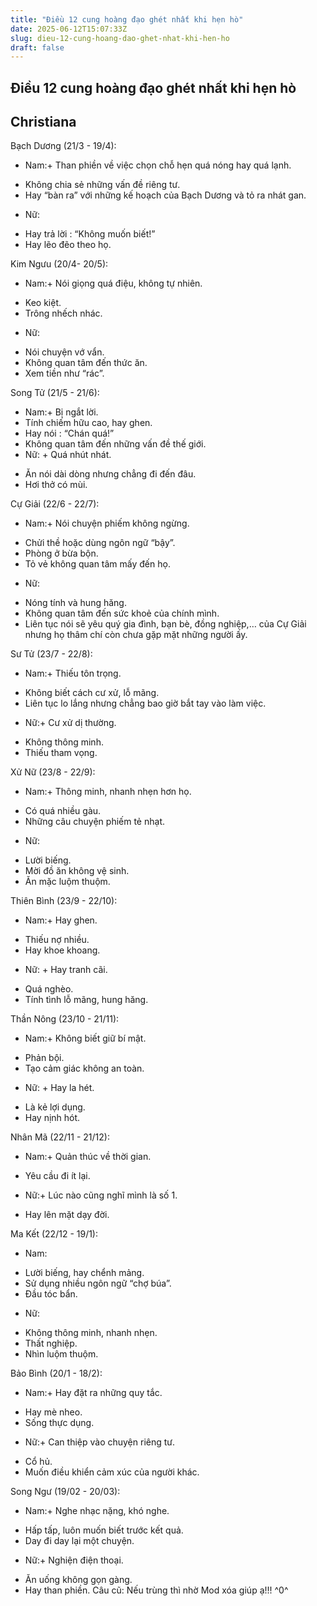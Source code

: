 ```yaml
---
title: "Điều 12 cung hoàng đạo ghét nhất khi hẹn hò"
date: 2025-06-12T15:07:33Z
slug: dieu-12-cung-hoang-dao-ghet-nhat-khi-hen-ho
draft: false
---
```


## Điều 12 cung hoàng đạo ghét nhất khi hẹn hò

## Christiana

Bạch Dương (21/3 - 19/4):
- Nam:+ Than phiền về việc chọn chỗ hẹn quá nóng hay quá lạnh.
+ Không chia sẻ những vấn đề riêng tư.
+ Hay “bàn ra” với những kế hoạch của Bạch Dương và tỏ ra nhát gan.
- Nữ:
+ Hay trả lời : “Không muốn biết!”
+ Hay lẽo đẽo theo họ.
 
Kim Ngưu (20/4- 20/5):
- Nam:+ Nói giọng quá điệu, không tự nhiên.
+ Keo kiệt.
+ Trông nhếch nhác.
- Nữ:
+ Nói chuyện vớ vẩn.
+ Không quan tâm đến thức ăn.
+ Xem tiền như “rác”.
 
Song Tử (21/5 - 21/6):
- Nam:+ Bị ngắt lời.
- Tính chiếm hữu cao, hay ghen.
- Hay nói : “Chán quá!”
- Không quan tâm đến những vấn đề thế giới.
- Nữ: + Quá nhút nhát.
+ Ăn nói dài dòng nhưng chẳng đi đến đâu.
+ Hơi thở có mùi.
 
Cự Giải (22/6 - 22/7):
- Nam:+ Nói chuyện phiếm không ngừng.
+ Chửi thề hoặc dùng ngôn ngữ “bậy”.
+ Phòng ở bừa bộn.
+ Tỏ vẻ không quan tâm mấy đến họ.
- Nữ: 
+ Nóng tính và hung hăng.
+ Không quan tâm đến sức khoẻ của chính mình.
+ Liên tục nói sẽ yêu quý gia đình, bạn bè, đồng nghiệp,… của Cự Giải nhưng họ thâm chí còn chưa gặp mặt những người ấy.
 
Sư Tử (23/7 - 22/8):
- Nam:+ Thiếu tôn trọng.
+ Không biết cách cư xử, lỗ mãng.
+ Liên tục lo lắng nhưng chẳng bao giờ bắt tay vào làm việc.
- Nữ:+ Cư xử dị thường.
+ Không thông minh.
+ Thiếu tham vọng.
 
Xử Nữ (23/8 - 22/9):
- Nam:+ Thông minh, nhanh nhẹn hơn họ.
+ Có quá nhiều gàu.
+ Những câu chuyện phiếm tẻ nhạt.
- Nữ:
+ Lười biếng.
+ Mời đồ ăn không vệ sinh.
+ Ăn mặc luộm thuộm.
 
Thiên Bình (23/9 - 22/10):
- Nam:+ Hay ghen.
+ Thiếu nợ nhiều.
+ Hay khoe khoang.
- Nữ: + Hay tranh cãi.
+ Quá nghèo.
+ Tính tình lỗ mãng, hung hăng.
 
Thần Nông (23/10 - 21/11):
- Nam:+ Không biết giữ bí mật.
+ Phản bội.
+ Tạo cảm giác không an toàn.
- Nữ: + Hay la hét.
+ Là kẻ lợi dụng.
+ Hay nịnh hót.
 
Nhân Mã (22/11 - 21/12):
- Nam:+ Quản thúc về thời gian.
+ Yêu cầu đi ít lại.
- Nữ:+ Lúc nào cũng nghĩ mình là số 1.
+ Hay lên mặt dạy đời.
 
Ma Kết (22/12 - 19/1):
- Nam:
+ Lười biếng, hay chểnh mảng.
+ Sử dụng nhiều ngôn ngữ “chợ búa”.
+ Đầu tóc bẩn.
- Nữ:
+ Không thông minh, nhanh nhẹn.
+ Thất nghiệp.
+ Nhìn luộm thuộm.
 
Bảo Bình (20/1 - 18/2):
- Nam:+ Hay đặt ra những quy tắc.
+ Hay mè nheo.
+ Sống thực dụng.
- Nữ:+ Can thiệp vào chuyện riêng tư.
+ Cổ hủ.
+ Muốn điều khiển cảm xúc của người khác.
 
Song Ngư (19/02 - 20/03):
- Nam:+ Nghe nhạc nặng, khó nghe.
+ Hấp tấp, luôn muốn biết trước kết quả.
+ Day đi day lại một chuyện.
- Nữ:+ Nghiện điện thoại.
+ Ăn uống không gọn gàng.
+ Hay than phiền.
Câu cũ: Nếu trùng thì nhờ Mod xóa giúp ạ!!! ^0^